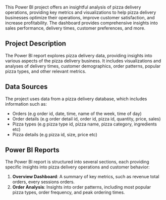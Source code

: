  This Power BI project offers an insightful analysis of pizza delivery operations, providing key metrics and visualizations to help pizza delivery businesses optimize their operations, improve customer satisfaction, and increase profitability. The dashboard provides comprehensive insights into sales performance, delivery times, customer preferences, and more.


## Project Description
The Power BI report explores pizza delivery data, providing insights into various aspects of the pizza delivery business. It includes visualizations and analyses of delivery times, customer demographics, order patterns, popular pizza types, and other relevant metrics.

## Data Sources
The project uses data from a pizza delivery database, which includes information such as:
- Orders (e.g order id, date, time, name of the week, time of day)
- Order details (e.g order detail id, order id, pizza id, quantity, price, sales)
- Pizza types (e.g pizza type id, pizza name, pizza category, ingredients etc)
- Pizza details (e.g pizza id, size, price etc)

## Power BI Reports
The Power BI report is structured into several sections, each providing specific insights into pizza delivery operations and customer behavior:
1. **Overview Dashboard**: A summary of key metrics, such as revenue total orders, every sessions orders.
2. **Order Analysis**: Insights into order patterns, including most popular pizza types, order frequency, and peak ordering times.
